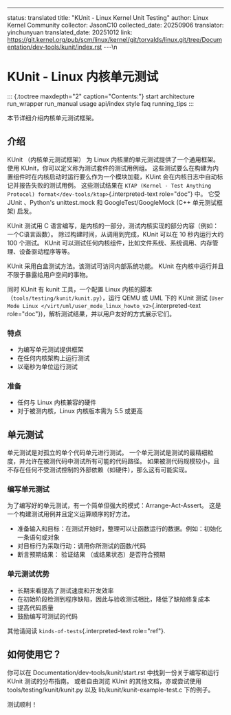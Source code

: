 ---
status: translated
title: "KUnit - Linux Kernel Unit Testing"
author: Linux Kernel Community
collector: JasonC10
collected_date: 20250906
translator: yinchunyuan
translated_date: 20251012
link: https://git.kernel.org/pub/scm/linux/kernel/git/torvalds/linux.git/tree/Documentation/dev-tools/kunit/index.rst
---\n
# KUnit - Linux 内核单元测试

::: {.toctree maxdepth="2" caption="Contents:"}
start architecture run_wrapper run_manual usage api/index style faq
running_tips
:::

本节详细介绍内核单元测试框架。

## 介绍

KUnit （内核单元测试框架） 为 Linux 内核里的单元测试提供了一个通用框架。使用 KUnit，你可以定义称为测试套件的测试用例组。
这些测试要么在构建为内置组件时在内核启动时运行要么作为一个模块加载，KUint 会在内核日志中自动标记并报告失败的测试用例。
这些测试结果在 `KTAP (Kernel - Test Anything Protocol) format</dev-tools/ktap>`{.interpreted-text
role="doc"} 中。 它受 JUnit 、Python's unittest.mock 和 GoogleTest/GoogleMock (C++ 单元测试框架) 启发。

KUnit 测试用 C 语言编写，是内核的一部分，测试内核实现的部分内容（例如：一个C语言函数）。
除过构建时间，从调用到完成，KUnit 可以在 10 秒内运行大约 100 个测试。
KUnit 可以测试任何内核组件，比如文件系统、系统调用、内存管理、设备驱动程序等等。

KUnit 采用白盒测试方法。该测试可访问内部系统功能。 KUnit 在内核中运行并且不限于暴露给用户空间的事物。

同时 KUnit 有 kunit 工具，一个配置 Linux 内核的脚本 （`tools/testing/kunit/kunit.py`），运行
QEMU 或 UML 下的 KUnit 测试 (`User Mode Linux </virt/uml/user_mode_linux_howto_v2>`{.interpreted-text
role="doc"})，解析测试结果，并以用户友好的方式展示它们。

### 特点

- 为编写单元测试提供框架
- 在任何内核架构上运行测试
- 以毫秒为单位运行测试

### 准备

- 任何与 Linux 内核兼容的硬件
- 对于被测内核，Linux 内核版本需为 5.5 或更高

## 单元测试

单元测试是对孤立的单个代码单元进行测试。
一个单元测试是测试的最精细粒度，并允许在被测代码中测试所有可能的代码路径。 
如果被测代码规模较小，且不存在任何不受测试控制的外部依赖（如硬件），那么这有可能实现。

### 编写单元测试

为了编写好的单元测试，有一个简单但强大的模式：Arrange-Act-Assert。
这是一个构建测试用例并且定义运算顺序的好方法。

- 准备输入和目标：在测试开始时，整理可以让函数运行的数据。例如：初始化一条语句或对象
- 对目标行为采取行动：调用你所测试的函数/代码
- 断言预期结果： 验证结果 （或结果状态）是否符合预期

### 单元测试优势

- 长期来看提高了测试速度和开发效率
- 在初始阶段检测到程序缺陷，因此与验收测试相比，降低了缺陷修复成本
- 提高代码质量
- 鼓励编写可测试的代码

其他请阅读 `kinds-of-tests`{.interpreted-text role="ref"}.

## 如何使用它？

你可以在 Documentation/dev-tools/kunit/start.rst 中找到一份关于编写和运行 KUnit 测试的分布指南。
或者自由浏览 KUnit 的其他文档，亦或尝试使用 tools/testing/kunit/kunit.py 以及 lib/kunit/kunit-example-test.c
下的例子。

测试顺利！
